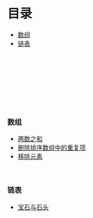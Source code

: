 # 目录
* [数组](#数组)
* [链表](#链表)

<br>
<br>
<br>
<br>
<br>
<br>
<br>

### 数组
* [两数之和](https://github.com/AlanSean/leetcode-record/blob/master/数组/两数之和.md)
* [删除排序数组中的重复项](https://github.com/AlanSean/leetcode-record/blob/master/数组/删除排序数组中的重复项.md)
* [移除元素](https://github.com/AlanSean/leetcode-record/blob/master/数组/移除元素.md)

<br>

### 链表
* [宝石与石头](https://github.com/AlanSean/leetcode-record/blob/master/链表/237.删除链表中的节点.md)
